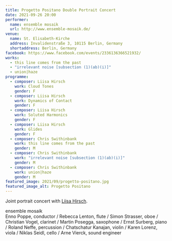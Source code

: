 ```yaml
---
title: Progetto Positano Double Portrait Concert
date: 2021-09-26 20:00
performer:
  name: ensemble mosaik
  url: http://www.ensemble-mosaik.de/
venue:
  name: St. Elisabeth-Kirche
  address: Invalidenstraße 3, 10115 Berlin, Germany
  shortaddress: Berlin, Germany
facebook: https://www.facebook.com/events/2336136366521932/
works:
  - this line comes from the past
  - "irrelevant noise [subsection (1)(ab)(i)]"
  - union|haze
programme:
  - composer: Liisa Hirsch
    work: Cloud Tones
    gender: F
  - composer: Liisa Hirsch
    work: Dynamics of Contact
    gender: F
  - composer: Liisa Hirsch
    work: Soluted Harmonics
    gender: F
  - composer: Liisa Hirsch
    work: Glides
    gender: F
  - composer: Chris Swithinbank
    work: this line comes from the past
    gender: M
  - composer: Chris Swithinbank
    work: "irrelevant noise [subsection (1)(ab)(i)]"
    gender: M
  - composer: Chris Swithinbank
    work: union|haze
    gender: M
featured_image: 2021/09/progetto-positano.jpg
featured_image_alt: Progetto Positano
---
```

Joint portrait concert with [Liisa Hirsch](https://emic.ee/liisa-hirsch).

ensemble mosaik  
Enno Poppe, conductor / Rebecca Lenton, flute / Simon Strasser, oboe / Christian Vogel, clarinet / Martin Posegga, saxophone / Ernst Surberg, piano / Roland Neffe, percussion / Chatschatur Kanajan, violin / Karen Lorenz, viola / Niklas Seidl, cello / Arne Vierck, sound engineer
